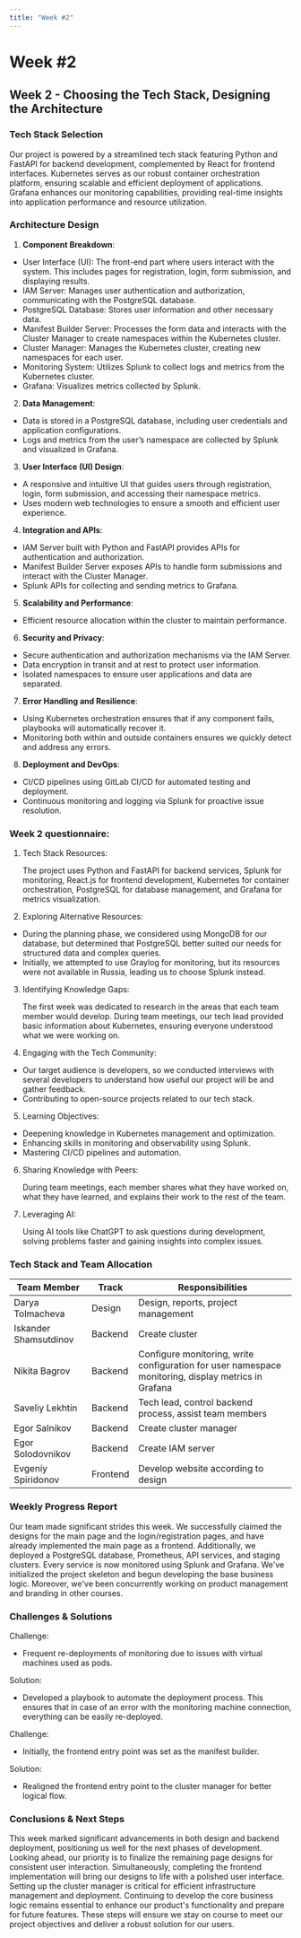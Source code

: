 ```yaml
---
title: "Week #2"
---
```


# **Week #2**

## **Week 2 - Choosing the Tech Stack, Designing the Architecture**

### **Tech Stack Selection**

   Our project is powered by a streamlined tech stack featuring Python and FastAPI for backend development, complemented by React for frontend interfaces. Kubernetes serves as our robust container orchestration platform, ensuring scalable and efficient deployment of applications. Grafana enhances our monitoring capabilities, providing real-time insights into application performance and resource utilization.

### **Architecture Design**

1. **Component Breakdown**: 
* User Interface (UI): The front-end part where users interact with the system. This includes pages for registration, login, form submission, and displaying results.
* IAM Server: Manages user authentication and authorization, communicating with the PostgreSQL database.
* PostgreSQL Database: Stores user information and other necessary data.
* Manifest Builder Server: Processes the form data and interacts with the Cluster Manager to create namespaces within the Kubernetes cluster.
* Cluster Manager: Manages the Kubernetes cluster, creating new namespaces for each user.
* Monitoring System: Utilizes Splunk to collect logs and metrics from the Kubernetes cluster.
* Grafana: Visualizes metrics collected by Splunk.


2. **Data Management**:
* Data is stored in a PostgreSQL database, including user credentials and application configurations.
* Logs and metrics from the user’s namespace are collected by Splunk and visualized in Grafana.

3. **User Interface (UI) Design**: 
* A responsive and intuitive UI that guides users through registration, login, form submission, and accessing their namespace metrics.
* Uses modern web technologies to ensure a smooth and efficient user experience.

4. **Integration and APIs**: 
* IAM Server built with Python and FastAPI provides APIs for authentication and authorization.
* Manifest Builder Server exposes APIs to handle form submissions and interact with the Cluster Manager.
* Splunk APIs for collecting and sending metrics to Grafana.

5. **Scalability and Performance**:
* Efficient resource allocation within the cluster to maintain performance.

6. **Security and Privacy**:
* Secure authentication and authorization mechanisms via the IAM Server.
* Data encryption in transit and at rest to protect user information.
* Isolated namespaces to ensure user applications and data are separated.

7. **Error Handling and Resilience**: 
* Using Kubernetes orchestration ensures that if any component fails, playbooks will automatically recover it.
* Monitoring both within and outside containers ensures we quickly detect and address any errors.

8. **Deployment and DevOps**: 
* CI/CD pipelines using GitLab CI/CD for automated testing and deployment.
* Continuous monitoring and logging via Splunk for proactive issue resolution.



### **Week 2 questionnaire:**

1) Tech Stack Resources: 

   The project uses Python and FastAPI for backend services, Splunk for monitoring, React.js for frontend development, Kubernetes for container orchestration, PostgreSQL for database management, and Grafana for metrics visualization.

2) Exploring Alternative Resources: 
* During the planning phase, we considered using MongoDB for our database, but determined that PostgreSQL better suited our needs for structured data and complex queries.
* Initially, we attempted to use Graylog for monitoring, but its resources were not available in Russia, leading us to choose Splunk instead.

3) Identifying Knowledge Gaps: 

   The first week was dedicated to research in the areas that each team member would develop. During team meetings, our tech lead provided basic information about Kubernetes, ensuring everyone understood what we were working on.

4) Engaging with the Tech Community: 
* Our target audience is developers, so we conducted interviews with several developers to understand how useful our project will be and gather feedback.
* Contributing to open-source projects related to our tech stack.

5) Learning Objectives:
* Deepening knowledge in Kubernetes management and optimization.
* Enhancing skills in monitoring and observability using Splunk.
* Mastering CI/CD pipelines and automation.

6) Sharing Knowledge with Peers: 

   During team meetings, each member shares what they have worked on, what they have learned, and explains their work to the rest of the team.

7) Leveraging AI: 

   Using AI tools like ChatGPT to ask questions during development, solving problems faster and gaining insights into complex issues.


### **Tech Stack and Team Allocation**

| Team Member              | Track    | Responsibilities   |
|--------------------------|----------|--------------------|
| Darya Tolmacheva         | Design   | Design, reports, project management |
| Iskander Shamsutdinov    | Backend  | Create cluster |
| Nikita Bagrov            | Backend  | Configure monitoring, write configuration for user namespace monitoring, display metrics in Grafana |
| Saveliy Lekhtin          | Backend  | Tech lead, control backend process, assist team members |
| Egor Salnikov            | Backend  | Create cluster manager |
| Egor Solodovnikov        | Backend  | Create IAM server |
| Evgeniy Spiridonov       | Frontend | Develop website according to design |

### **Weekly Progress Report**

Our team made significant strides this week. We successfully claimed the designs for the main page and the login/registration pages, and have already implemented the main page as a frontend. Additionally, we deployed a PostgreSQL database, Prometheus, API services, and staging clusters. Every service is now monitored using Splunk and Grafana. We've initialized the project skeleton and begun developing the base business logic. Moreover, we've been concurrently working on product management and branding in other courses.

### **Challenges & Solutions**

Challenge: 
* Frequent re-deployments of monitoring due to issues with virtual machines used as pods.

Solution: 
* Developed a playbook to automate the deployment process. This ensures that in case of an error with the monitoring machine connection, everything can be easily re-deployed.

Challenge: 
* Initially, the frontend entry point was set as the manifest builder.

Solution: 
* Realigned the frontend entry point to the cluster manager for better logical flow.

### **Conclusions & Next Steps**

This week marked significant advancements in both design and backend deployment, positioning us well for the next phases of development. Looking ahead, our priority is to finalize the remaining page designs for consistent user interaction. Simultaneously, completing the frontend implementation will bring our designs to life with a polished user interface. Setting up the cluster manager is critical for efficient infrastructure management and deployment. Continuing to develop the core business logic remains essential to enhance our product's functionality and prepare for future features. These steps will ensure we stay on course to meet our project objectives and deliver a robust solution for our users.